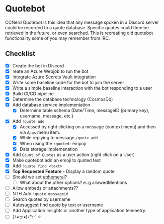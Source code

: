 # Quotebot
CONerd Quotebot is this idea that any message spoken in a Discord server could be recorded to a quote database. Specific quotes could then be retrieved in the future, or even searched.  This is recreating old quotebot functionality some of you may remember from IRC.

## Checklist
- [x] Create the bot in Discord
- [x] reate an Azure Webjob to run the bot
- [x] Integrate Azure Secrets Vault integration
- [x] Write some baseline code for the bot to join the server
- [x] Write a simple baseline interaction with the bot responding to a user
- [x] Build CI/CD pipeline
- [x] Determine the database technology (CosmosDb)
- [x] Add database service implementation
  - [x] Determine table schema (Date/Time, messageID (primary key), username, message, etc.)
- [x] Add `!quote add`
  - [x] Accessed by right clicking on a message (context menu) and then via `Apps` menu item. 
  - [x] While replying to message `/quote add`
  - [x] When using the `:quoted:` empoji
  - [x] Data storage implemenation
- [x] Add `Count of Quotes` as a user action (right click on a User)
- [x] Make quotebot add an emoji to quoted text
- [x] Add `!quote find <text>`
- [x] **Top Requested Feature** - Display a random quote
- [ ] Should we set [ephemeral](https://github.com/discord-net/Discord.Net/blob/dev/src/Discord.Net.Core/Entities/Interactions/IDiscordInteraction.cs#L58)?
  - [ ] What about the other options? e..g allowedMentions 
- [ ] Allow embeds or attachments??
- [ ] NTH Add `!quote messageid`
- [ ] Search quotes by username
- [ ] Autosuggest find quote by text or username
- [ ] Add Application Insights or another type of application telemetry.
- [ ] (ﾉ◕ヮ◕)ﾉ*:･ﾟ✧
